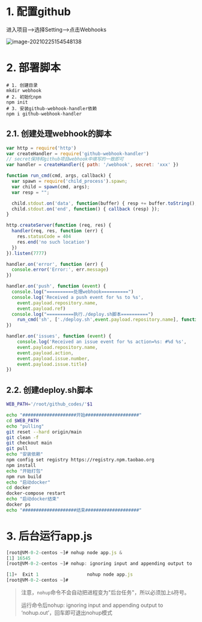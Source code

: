 



# 1. 配置github

进入项目-->选择Setting-->点击Webhooks

![image-20210225154548138](http://fang.images.fangwenzheng.top/image-20210225154548138.png)



# 2. 部署脚本

```shell
# 1. 创建目录
mkdir webhook
# 2. 初始化npm
npm init
# 3. 安装github-webhook-handler依赖
npm i github-webhook-handler
```

## 2.1. 创建处理webhook的脚本

```javascript
var http = require('http')
var createHandler = require('github-webhook-handler')
// secret保持和github项目webhook中填写的一致即可
var handler = createHandler({ path: '/webhook', secret: 'xxx' })

function run_cmd(cmd, args, callback) {
  var spawn = require('child_process').spawn;
  var child = spawn(cmd, args);
  var resp = "";

  child.stdout.on('data', function(buffer) { resp += buffer.toString(); });
  child.stdout.on('end', function() { callback (resp) });
}

http.createServer(function (req, res) {
  handler(req, res, function (err) {
    res.statusCode = 404
    res.end('no such location')
  })
}).listen(7777)

handler.on('error', function (err) {
  console.error('Error:', err.message)
})

handler.on('push', function (event) {
  console.log("==========处理webhook==========")
  console.log('Received a push event for %s to %s',
    event.payload.repository.name,
    event.payload.ref)
  console.log("==========执行./deploy.sh脚本==========")
    run_cmd('sh', ['./deploy.sh',event.payload.repository.name], function(text){ console.log(text) });
})

handler.on('issues', function (event) {
    console.log('Received an issue event for %s action=%s: #%d %s',
    event.payload.repository.name,
    event.payload.action,
    event.payload.issue.number,
    event.payload.issue.title)
})
```



## 2.2. 创建deploy.sh脚本


```sh
WEB_PATH='/root/github_codes/'$1

echo "####################开始####################"
cd $WEB_PATH
echo "pulling"
git reset --hard origin/main
git clean -f
git checkout main
git pull
echo "安装依赖"
npm config set registry https://registry.npm.taobao.org
npm install
echo "开始打包"
npm run build
echo "启动docker"
cd docker
docker-compose restart
echo "启动docker结束"
docker ps
echo "####################结束####################"
```



# 3. 后台运行app.js

```javascript
[root@VM-0-2-centos ~]# nohup node app.js &
[1] 16545
[root@VM-0-2-centos ~]# nohup: ignoring input and appending output to ‘nohup.out’

[1]+  Exit 1                  nohup node app.js
[root@VM-0-2-centos ~]# 
```

> 注意，`nohup`命令不会自动把进程变为"后台任务"，所以必须加上`&`符号。
>
> 运行命令后nohup: ignoring input and appending output to ‘nohup.out’，回车即可退出nohup模式